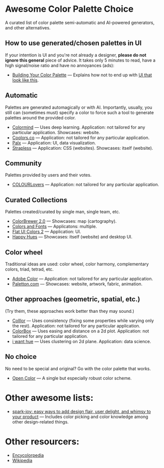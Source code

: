 # Awesome Color Palette Choice
A curated list of color palette semi-automatic and AI-powered generators, and other alternatives.

## How to use generated/chosen palettes in UI
If your intention is UI and you're not already a designer, **please do not ignore this general** piece of advice. It takes only 5 minutes to read, have a high signal/noise ratio and have no annoyances (ads):
* [Building Your Color Palette](https://refactoringui.com/previews/building-your-color-palette/) — Explains how not to end up with [UI that look like this](https://refactoring-ui.nyc3.cdn.digitaloceanspaces.com/previews/whats-in-a-color-palette-02.png).

## Automatic
Palettes are generated automagically or with AI. Importantly, usually, you still can (sometimes must) specify a color to force such a tool to generate palettes around the provided color.
* [Colormind](http://colormind.io/) — Uses deep learning. Application: not tailored for any particular application. Showcases: website.
* [Coolors.co](https://coolors.co/) — Application: not tailored for any particular application.
* [Palx](https://palx.jxnblk.com/) — Application: UI, data visualization.
* [Strapless](http://strapless.io/) — Application: CSS (websites). Showcases: itself (website).

## Community
Palettes provided by users and their votes.
* [COLOURLovers](https://www.colourlovers.com/) — Application: not tailored for any particular application.

## Curated Collections
Palettes created/curated by single man, single team, etc.
* [ColorBrewer 2.0](http://colorbrewer2.org) — Showcases: map (cartography).
* [Colors and Fonts](https://www.colorsandfonts.com/) — Applicatons: multiple.
* [Flat UI Colors 2](https://flatuicolors.com/) — Application: UI.
* [Happy Hues](https://www.happyhues.co/) — Showcases: itself (website) and desktop UI.

## Color wheel
Traditional ideas are used: color wheel, color harmony, complementary colors, triad, tetrad, etc.
* [Adobe Color](https://color.adobe.com/) — Application: not tailored for any particular application.
* [Paletton.com](http://paletton.com/) — Showcases: website, artwork, fabric, animation.

## Other approaches (geometric, spatial, etc.)
(Try them, these approaches work better than they may sound.)
* [Colllor](http://colllor.com/) — Uses consistency (fixing some properties while varying only the rest). Application: not tailored for any particular application.
* [ColorBox](https://www.colorbox.io/) — Uses easing and distance on a 2d plot. Application: not tailored for any particular application.
* [i want hue](https://medialab.github.io/iwanthue/) — Uses clustering on 2d plane. Application: data science.

## No choice
No need to be special and original? Go with the color palette that works.
* [Open Color](https://yeun.github.io/open-color/) — A single but especially robust color scheme.

# Other awesome lists:
* [spark-joy: easy ways to add design flair, user delight, and whimsy to your product](https://github.com/sw-yx/spark-joy) — Includes color picking and color knowledge among other design-related things.

# Other resourcers:
* [Encycolorpedia](https://encycolorpedia.com/)
* [Wikipedia](https://en.wikipedia.org/wiki/List_of_colors_by_shade)
